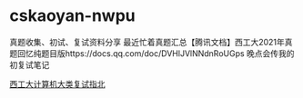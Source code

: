# cskaoyan-nwpu
真题收集、初试、复试资料分享
最近忙着真题汇总【腾讯文档】西工大2021年真题回忆纯题目版https://docs.qq.com/doc/DVHlJVlNNdnRoUGps
晚点会传我的初复试笔记

[西工大计算机大类复试指北](/blob/main/西工大计算机大类复试指北.md)

